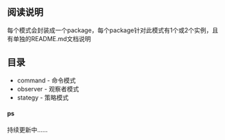 ## 阅读说明
每个模式会封装成一个package，每个package针对此模式有1个或2个实例，且有单独的README.md文档说明

## 目录
- command - 命令模式
- observer - 观察者模式
- stategy - 策略模式

#### ps
持续更新中……
